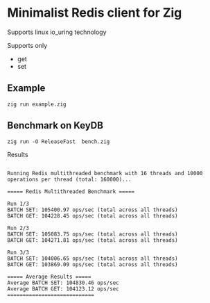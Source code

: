 # Minimalist Redis client for Zig

Supports linux io_uring technology

Supports only 
- get 
- set



## Example 

``` 
zig run example.zig 
```




## Benchmark on KeyDB
```
zig run -O ReleaseFast  bench.zig
```
Results

```
 
Running Redis multithreaded benchmark with 16 threads and 10000 operations per thread (total: 160000)...

===== Redis Multithreaded Benchmark =====

Run 1/3
BATCH SET: 105400.97 ops/sec (total across all threads)
BATCH GET: 104228.45 ops/sec (total across all threads)

Run 2/3
BATCH SET: 105083.75 ops/sec (total across all threads)
BATCH GET: 104271.81 ops/sec (total across all threads)

Run 3/3
BATCH SET: 104006.65 ops/sec (total across all threads)
BATCH GET: 103869.09 ops/sec (total across all threads)

===== Average Results =====
Average BATCH SET: 104830.46 ops/sec
Average BATCH GET: 104123.12 ops/sec
============================
```
